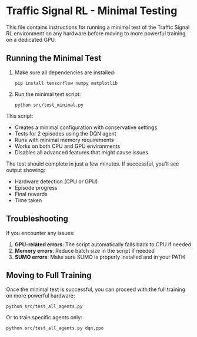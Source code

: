 # Traffic Signal RL - Minimal Testing

This file contains instructions for running a minimal test of the Traffic Signal RL environment on any hardware before moving to more powerful training on a dedicated GPU.

## Running the Minimal Test

1. Make sure all dependencies are installed:
   ```
   pip install tensorflow numpy matplotlib
   ```

2. Run the minimal test script:
   ```
   python src/test_minimal.py
   ```

This script:
- Creates a minimal configuration with conservative settings
- Tests for 2 episodes using the DQN agent
- Runs with minimal memory requirements
- Works on both CPU and GPU environments
- Disables all advanced features that might cause issues

The test should complete in just a few minutes. If successful, you'll see output showing:
- Hardware detection (CPU or GPU)
- Episode progress
- Final rewards
- Time taken

## Troubleshooting

If you encounter any issues:

1. **GPU-related errors**: The script automatically falls back to CPU if needed
2. **Memory errors**: Reduce batch size in the script if needed
3. **SUMO errors**: Make sure SUMO is properly installed and in your PATH

## Moving to Full Training

Once the minimal test is successful, you can proceed with the full training on more powerful hardware:

```
python src/test_all_agents.py
```

Or to train specific agents only:

```
python src/test_all_agents.py dqn,ppo 